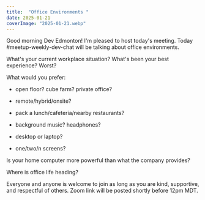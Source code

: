 ```yaml
---
title:  "Office Environments "
date: 2025-01-21
coverImage: "2025-01-21.webp"
---
```


Good morning Dev Edmonton! I'm pleased to host today's meeting. Today #meetup-weekly-dev-chat will be talking about office environments.

What's your current workplace situation? What's been your best experience? Worst?

What would you prefer:

- open floor? cube farm? private office?

- remote/hybrid/onsite?

- pack a lunch/cafeteria/nearby restaurants?

- background music? headphones?

- desktop or laptop?

- one/two/n screens?

Is your home computer more powerful than what the company provides?

Where is office life heading?

Everyone and anyone is welcome to join as long as you are kind, supportive, and respectful of others. Zoom link will be posted shortly before 12pm MDT.
